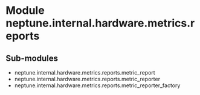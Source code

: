 Module neptune.internal.hardware.metrics.reports
================================================

Sub-modules
-----------
* neptune.internal.hardware.metrics.reports.metric_report
* neptune.internal.hardware.metrics.reports.metric_reporter
* neptune.internal.hardware.metrics.reports.metric_reporter_factory